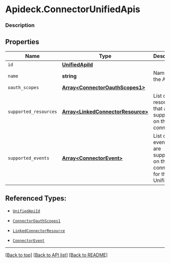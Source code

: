 # Apideck.ConnectorUnifiedApis

### Description

## Properties
Name | Type | Description | Notes
------------ | ------------- | ------------- | -------------
`id` | [**UnifiedApiId**](UnifiedApiId.md) |  | [optional] 
`name` | **string** | Name of the API. | [optional] 
`oauth_scopes` | [**Array&lt;ConnectorOauthScopes1&gt;**](ConnectorOauthScopes1.md) |  | [optional] 
`supported_resources` | [**Array&lt;LinkedConnectorResource&gt;**](LinkedConnectorResource.md) | List of resources that are supported on the connector. | [optional] 
`supported_events` | [**Array&lt;ConnectorEvent&gt;**](ConnectorEvent.md) | List of events that are supported on the connector for this Unified API. | [optional] 





## Referenced Types:
* [`UnifiedApiId`](UnifiedApiId.md)

* [`ConnectorOauthScopes1`](ConnectorOauthScopes1.md)
* [`LinkedConnectorResource`](LinkedConnectorResource.md)
* [`ConnectorEvent`](ConnectorEvent.md)

---

[[Back to top]](#) [[Back to API list]](../../../../README.md#documentation-for-api-endpoints) [[Back to README]](../../../../README.md)


